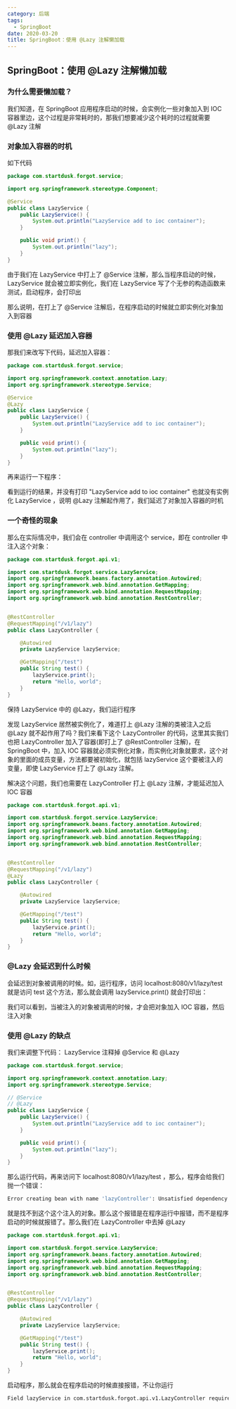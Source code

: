 ```yaml
---
category: 后端
tags:
  - SpringBoot
date: 2020-03-20
title: SpringBoot：使用 @Lazy 注解懒加载
---
```


<!-- more -->

## SpringBoot：使用 @Lazy 注解懒加载

### 为什么需要懒加载？

我们知道，在 SpringBoot 应用程序启动的时候，会实例化一些对象加入到 IOC 容器里边，这个过程是非常耗时的，那我们想要减少这个耗时的过程就需要 @Lazy 注解

### 对象加入容器的时机

如下代码

```java
package com.startdusk.forgot.service;

import org.springframework.stereotype.Component;

@Service
public class LazyService {
    public LazyService() {
        System.out.println("LazyService add to ioc container");
    }

    public void print() {
        System.out.println("lazy");
    }
}
```

由于我们在 LazyService 中打上了 @Service 注解，那么当程序启动的时候，LazyService 就会被立即实例化，我们在 LazyService 写了个无参的构造函数来测试，启动程序，会打印出

<center>
  <img src="./images/2020-03-20-start.png" alt="" style="zoom:50%;" />
</center>
那么说明，在打上了 @Service 注解后，在程序启动的时候就立即实例化对象加入到容器

### 使用 @Lazy 延迟加入容器

那我们来改写下代码，延迟加入容器：

```java
package com.startdusk.forgot.service;

import org.springframework.context.annotation.Lazy;
import org.springframework.stereotype.Service;

@Service
@Lazy
public class LazyService {
    public LazyService() {
        System.out.println("LazyService add to ioc container");
    }

    public void print() {
        System.out.println("lazy");
    }
}
```

再来运行一下程序：

<center>
  <img src="./images/2020-03-20-start1.png" alt="" style="zoom:50%;" />
</center>
看到运行的结果，并没有打印 "LazyService add to ioc container" 也就没有实例化 LazyService ，说明 @Lazy 注解起作用了，我们延迟了对象加入容器的时机

### 一个奇怪的现象

那么在实际情况中，我们会在 controller 中调用这个 service，即在 controller 中注入这个对象：

```java
package com.startdusk.forgot.api.v1;

import com.startdusk.forgot.service.LazyService;
import org.springframework.beans.factory.annotation.Autowired;
import org.springframework.web.bind.annotation.GetMapping;
import org.springframework.web.bind.annotation.RequestMapping;
import org.springframework.web.bind.annotation.RestController;


@RestController
@RequestMapping("/v1/lazy")
public class LazyController {

    @Autowired
    private LazyService lazyService;

    @GetMapping("/test")
    public String test() {
        lazyService.print();
        return "Hello, world";
    }
}

```

保持 LazyService 中的 @Lazy，我们运行程序

<center>
  <img src="./images/2020-03-20-start2.png" alt="" style="zoom:50%;" />
</center>
发现 LazyService 居然被实例化了，难道打上 @Lazy 注解的类被注入之后 @Lazy 就不起作用了吗？我们来看下这个 LazyController 的代码，这里其实我们也把 LazyController 加入了容器(即打上了 @RestController 注解)，在 SpringBoot 中，加入 IOC 容器就必须实例化对象，而实例化对象就要求，这个对象的里面的成员变量，方法都要被初始化，就包括 lazyService 这个要被注入的变量，即使   LazyService 打上了 @Lazy 注解。</br>

解决这个问题，我们也需要在 LazyController 打上 @Lazy 注解，才能延迟加入 IOC 容器

```java
package com.startdusk.forgot.api.v1;

import com.startdusk.forgot.service.LazyService;
import org.springframework.beans.factory.annotation.Autowired;
import org.springframework.web.bind.annotation.GetMapping;
import org.springframework.web.bind.annotation.RequestMapping;
import org.springframework.web.bind.annotation.RestController;


@RestController
@RequestMapping("/v1/lazy")
@Lazy
public class LazyController {

    @Autowired
    private LazyService lazyService;

    @GetMapping("/test")
    public String test() {
        lazyService.print();
        return "Hello, world";
    }
}

```

### @Lazy 会延迟到什么时候

会延迟到对象被调用的时候。如，运行程序，访问 localhost:8080/v1/lazy/test 就是访问 test 这个方法，那么就会调用 lazyService.print() 就会打印出：

<center>
  <img src="./images/2020-03-20-test.png" alt="" style="zoom:50%;" />
</center>
我们可以看到，当被注入的对象被调用的时候，才会把对象加入 IOC 容器，然后注入对象

### 使用 @Lazy 的缺点

我们来调整下代码：
LazyService 注释掉 @Service 和 @Lazy

```java
package com.startdusk.forgot.service;

import org.springframework.context.annotation.Lazy;
import org.springframework.stereotype.Service;

// @Service
// @Lazy
public class LazyService {
    public LazyService() {
        System.out.println("LazyService add to ioc container");
    }

    public void print() {
        System.out.println("lazy");
    }
}
```

那么运行代码，再来访问下 localhost:8080/v1/lazy/test
，那么，程序会给我们抛一个错误：

```bash
Error creating bean with name 'lazyController': Unsatisfied dependency expressed through field 'lazyService';......

```

就是找不到这个这个注入的对象。那么这个报错是在程序运行中报错，而不是程序启动的时候就报错了。那么我们在 LazyController 中去掉 @Lazy

```java
package com.startdusk.forgot.api.v1;

import com.startdusk.forgot.service.LazyService;
import org.springframework.beans.factory.annotation.Autowired;
import org.springframework.web.bind.annotation.GetMapping;
import org.springframework.web.bind.annotation.RequestMapping;
import org.springframework.web.bind.annotation.RestController;


@RestController
@RequestMapping("/v1/lazy")
public class LazyController {

    @Autowired
    private LazyService lazyService;

    @GetMapping("/test")
    public String test() {
        lazyService.print();
        return "Hello, world";
    }
}
```

启动程序，那么就会在程序启动的时候直接报错，不让你运行

```bash
Field lazyService in com.startdusk.forgot.api.v1.LazyController required a bean of type 'com.startdusk.forgot.service.LazyService' that could not be found.

```
